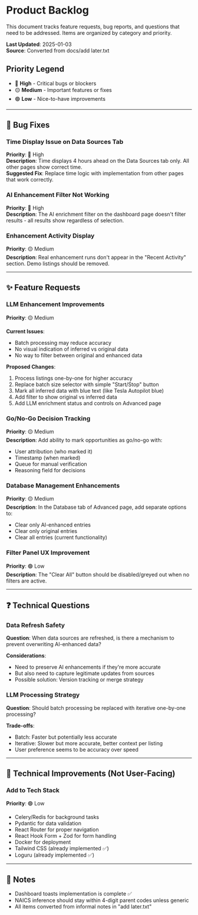 # Product Backlog

This document tracks feature requests, bug reports, and questions that need to be addressed. Items are organized by category and priority.

**Last Updated**: 2025-01-03  
**Source**: Converted from docs/add later.txt

## Priority Legend
- 🔴 **High** - Critical bugs or blockers
- 🟡 **Medium** - Important features or fixes
- 🟢 **Low** - Nice-to-have improvements

---

## 🐛 Bug Fixes

### Time Display Issue on Data Sources Tab
**Priority**: 🔴 High  
**Description**: Time displays 4 hours ahead on the Data Sources tab only. All other pages show correct time.  
**Suggested Fix**: Replace time logic with implementation from other pages that work correctly.

### AI Enhancement Filter Not Working
**Priority**: 🔴 High  
**Description**: The AI enrichment filter on the dashboard page doesn't filter results - all results show regardless of selection.

### Enhancement Activity Display
**Priority**: 🟡 Medium  
**Description**: Real enhancement runs don't appear in the "Recent Activity" section. Demo listings should be removed.

---

## ✨ Feature Requests

### LLM Enhancement Improvements
**Priority**: 🟡 Medium

**Current Issues**:
- Batch processing may reduce accuracy
- No visual indication of inferred vs original data
- No way to filter between original and enhanced data

**Proposed Changes**:
1. Process listings one-by-one for higher accuracy
2. Replace batch size selector with simple "Start/Stop" button
3. Mark all inferred data with blue text (like Tesla Autopilot blue)
4. Add filter to show original vs inferred data
5. Add LLM enrichment status and controls on Advanced page

### Go/No-Go Decision Tracking
**Priority**: 🟡 Medium  
**Description**: Add ability to mark opportunities as go/no-go with:
- User attribution (who marked it)
- Timestamp (when marked)
- Queue for manual verification
- Reasoning field for decisions

### Database Management Enhancements
**Priority**: 🟡 Medium  
**Description**: In the Database tab of Advanced page, add separate options to:
- Clear only AI-enhanced entries
- Clear only original entries  
- Clear all entries (current functionality)

### Filter Panel UX Improvement
**Priority**: 🟢 Low  
**Description**: The "Clear All" button should be disabled/greyed out when no filters are active.

---

## ❓ Technical Questions

### Data Refresh Safety
**Question**: When data sources are refreshed, is there a mechanism to prevent overwriting AI-enhanced data?

**Considerations**:
- Need to preserve AI enhancements if they're more accurate
- But also need to capture legitimate updates from sources
- Possible solution: Version tracking or merge strategy

### LLM Processing Strategy
**Question**: Should batch processing be replaced with iterative one-by-one processing?

**Trade-offs**:
- Batch: Faster but potentially less accurate
- Iterative: Slower but more accurate, better context per listing
- User preference seems to be accuracy over speed

---

## 🔧 Technical Improvements (Not User-Facing)

### Add to Tech Stack
**Priority**: 🟢 Low
- Celery/Redis for background tasks
- Pydantic for data validation
- React Router for proper navigation
- React Hook Form + Zod for form handling
- Docker for deployment
- Tailwind CSS (already implemented ✅)
- Loguru (already implemented ✅)

---

## 📝 Notes

- Dashboard toasts implementation is complete ✅
- NAICS inference should stay within 4-digit parent codes unless generic
- All items converted from informal notes in "add later.txt"
